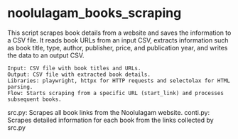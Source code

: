 # noolulagam_books_scraping 




This script scrapes book details from a website and saves the information to a CSV file. It reads book URLs from an input CSV, extracts information such as book title, type, author, publisher, price, and publication year, and writes the data to an output CSV.

    Input: CSV file with book titles and URLs.
    Output: CSV file with extracted book details.
    Libraries: playwright, httpx for HTTP requests and selectolax for HTML parsing.
    Flow: Starts scraping from a specific URL (start_link) and processes subsequent books.
   

    
src.py: Scrapes all book links from the Noolulagam website.
conti.py: Scrapes detailed information for each book from the links collected by src.py
